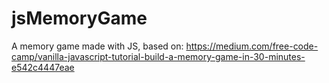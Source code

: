 # jsMemoryGame
A memory game made with JS, based on: https://medium.com/free-code-camp/vanilla-javascript-tutorial-build-a-memory-game-in-30-minutes-e542c4447eae
